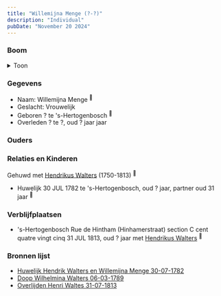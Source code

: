 ```yaml
---
title: "Willemijna Menge (?-?)"
description: "Individual"
pubDate: "November 20 2024"
---
```


### Boom
<details><summary>Toon</summary>

![test](https://www.plantuml.com/plantuml/svg/XP91Qy9048Nl-oi6FNWI4aEgbQ1YIR2b1Q4j7cMJJ9DjDhkoiq62vBytcjGAXVOspCoRzxrbLsIviLKf6HL27RZX9SGyAJAZAvK-QAaDMCCLjIDKbkKYHKY4IIHsDPO7MqE9POo6kXPPDAXjVK1sSpMHd0XE303MsgHetdAH50g9Wg3aGYqMuB66iH5iBrR4M2SPx8IKM8fFnU45LOO3u0IFZkFUJU2g7KRhq0kzrk3q8L2c3GJpcCVrFjRMIfmlO0aZ6c_GM9sXYZKb-Sqg5PMKUwxIVM8qKQnRi8jcUMRgGJQeKYEAYc37PHkIhYJUFS0mz28_Mlz1C9d2QxW5T-exxTr_pJqNdjwVmPsvtc_qvXigc1ynJONApWgdKqndamjQv3YExyDGYYotDKgfZorUm_h76u_x3TPd-6cmLPkr_HPV)
</details>

### Gegevens
- Naam: Willemijna Menge <sup><a href="../s00271/" style="text-decoration:none" title="Huwelijk Hendrik Walters en Willemijna Menge 30-07-1782">:link:</a></sup>
- Geslacht: Vrouwelijk
- Geboren ? te 's-Hertogenbosch <sup><a href="../s00271/" style="text-decoration:none" title="Huwelijk Hendrik Walters en Willemijna Menge 30-07-1782">:link:</a></sup>
- Overleden ? te ?, oud ? jaar jaar 

### Ouders

### Relaties en Kinderen

Gehuwd met [Hendrikus Walters](../i00139/) (1750-1813) <sup><a href="../s00271/" style="text-decoration:none" title="Huwelijk Hendrik Walters en Willemijna Menge 30-07-1782">:link:</a></sup>
- Huwelijk 30 JUL 1782 te 's-Hertogenbosch, oud ? jaar, partner oud 31 jaar <sup><a href="../s00271/" style="text-decoration:none" title="Huwelijk Hendrik Walters en Willemijna Menge 30-07-1782">:link:</a></sup>

### Verblijfplaatsen
- 's-Hertogenbosch Rue de Hintham (Hinhamerstraat) section C cent quatre vingt cinq 31 JUL 1813, oud ? jaar met [Hendrikus Walters](../i00139/) <sup><a href="../s00295/" style="text-decoration:none" title="Overlijden Henri Waltes 31-07-1813">:link:</a></sup>

### Bronnen lijst
- [Huwelijk Hendrik Walters en Willemijna Menge 30-07-1782](../s00271/)
- [Doop Wilhelmina Walters 06-03-1789](../s00274/)
- [Overlijden Henri Waltes 31-07-1813](../s00295/)